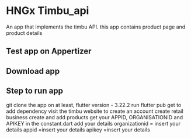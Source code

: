 # HNGx Timbu_api

An app that implements the timbu API. this app contains product page and product details

## Test app on Appertizer

## Download app


## Step to run app
git clone the app
on at least, flutter version - 3.22.2
run flutter pub get to add dependency
visit the timbu website to create an account
create retail business
create and add products
get your APPID, ORGANISATIONID and APIKEY
in the constant.dart add your details
organizationid = insert your details
appid =insert your details
apikey =insert your details




